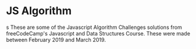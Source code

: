 # JS Algorithm
s
These are some of the Javascript Algorithm Challenges solutions from freeCodeCamp's Javascript and Data Structures Course.
These were made between February 2019 and March 2019.